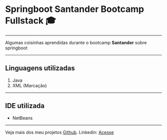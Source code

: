 # Springboot Santander Bootcamp Fullstack 🎓
___
Algumas coisinhas aprendidas durante o bootcamp **Santander** sobre springboot
___
## Linguagens utilizadas
1. Java
2. XML (Marcação)
___
## IDE utilizada
- NetBeans
___
Veja mais dos meu projetos [Github](https://github.com/jgsjnr).
Linkedin: [Acesse](https://linkedin.com/josé-gsjr)

